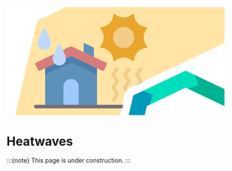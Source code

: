 <img alt="Heatwaves" src="../../images/top/Pages_Heat_Waves_08_v2.png" class="page-main-photo">

Heatwaves
=========

:::{note}
This page is under construction.
:::
